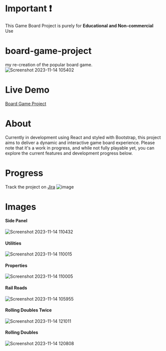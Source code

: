 # Important ❗
This Game Board Project is purely for <strong>Educational and Non-commercial</strong> Use

# board-game-project
my re-creation of the popular board game.
<br/>
![Screenshot 2023-11-14 105402](https://github.com/Amato1891/monopoly-project/assets/84348911/f91f2f03-b321-440d-ad4f-a542a0113859)

# Live Demo
<a href="http://jimamato.com/monopoly-project/" target="_blank">Board Game Project</a>


# About
Currently in development using React and styled with Bootstrap, this project aims to deliver a dynamic and interactive game board experience. Please note that it's a work in progress, and while not fully playable yet, you can explore the current features and development progress below.

# Progress
Track the project on <a href="https://jim-amato-monopoly.atlassian.net/jira/software/projects/UI/boards/1" target="_blank">Jira</a>
![image](https://github.com/Amato1891/monopoly-project/assets/84348911/4fc1517a-411f-4642-9069-35bd31aa77ae)


# Images
#### Side Panel
![Screenshot 2023-11-14 110432](https://github.com/Amato1891/monopoly-project/assets/84348911/8f0e8923-85a1-4460-a735-950676b730d4)
#### Utilities
![Screenshot 2023-11-14 110015](https://github.com/Amato1891/monopoly-project/assets/84348911/d61dba86-cac3-48e7-9a1a-a59883021595)
#### Properties
![Screenshot 2023-11-14 110005](https://github.com/Amato1891/monopoly-project/assets/84348911/b28a4b85-545d-4483-b6a0-d20e43f50f85)
#### Rail Roads
![Screenshot 2023-11-14 105955](https://github.com/Amato1891/monopoly-project/assets/84348911/5b26061e-0753-45ef-99d1-5424034141e6)
#### Rolling Doubles Twice
![Screenshot 2023-11-14 121011](https://github.com/Amato1891/monopoly-project/assets/84348911/4a9a023f-a526-41d3-874e-6ab645cd5fa6)
#### Rolling Doubles
![Screenshot 2023-11-14 120808](https://github.com/Amato1891/monopoly-project/assets/84348911/64f08acb-d4e8-4960-b792-f5f99a43d7ce)
